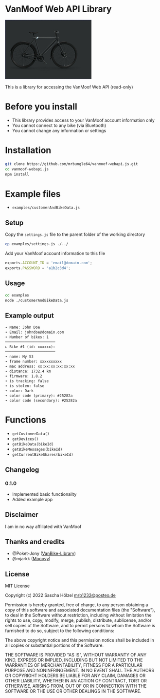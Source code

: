 # VanMoof Web API Library

![S3](./vanmoof-s3.png)

This is a library for accessing the VanMoof Web API (read-only)

# Before you install

* This library provides access to your VanMoof account information only
* You cannot connect to any bike (via Bluetooth)
* You cannot change any information or settings

# Installation

```bash
git clone https://github.com/mrbungle64/vanmoof-webapi.js.git
cd vanmoof-webapi.js
npm install
```

# Example files

* `examples/customerAndBikeData.js`

## Setup

Copy the `settings.js` file to the parent folder of the working directory

```bash
cp examples/settings.js ./../
```

Add your VanMoof account information to this file
```js
exports.ACCOUNT_ID = 'email@domain.com';
exports.PASSWORD = 'a1b2c3d4';
```

## Usage

```bash
cd examples
node ./customerAndBikeData.js
```

## Example output

```
∙ Name: John Doe
∙ Email: johndoe@domain.com
∙ Number of bikes: 1
───────────────────────
▻ Bike #1 (id: xxxxxx):
───────────────────────
∙ name: My S3
∙ frame number: xxxxxxxxxx
∙ mac address: xx:xx:xx:xx:xx:xx
∙ distance: 1732.4 km
∙ firmware: 1.8.2
∙ is tracking: false
∙ is stolen: false
∙ color: Dark
∙ color code (primary): #25282a
∙ color code (secondary): #25282a
```

# Functions

* `getCustomerData()`
* `getDevices()`
* `getBikeData(bikeId)`
* `getBikeMessages(bikeId)`
* `getCurrentBikeShares(bikeId)`

## Changelog

### 0.1.0

* Implemented basic functionality
* Added example app

## Disclaimer

I am in no way affiliated with VanMoof

## Thanks and credits

* @Poket-Jony ([VanBike-Library](https://github.com/Poket-Jony/vanbike-lib))
* @mjarkk ([Mooovy](https://github.com/mjarkk/vanmoof-web-controller))

## License

MIT License

Copyright (c) 2022 Sascha Hölzel <mrb1232@posteo.de>

Permission is hereby granted, free of charge, to any person obtaining a copy
of this software and associated documentation files (the "Software"), to deal
in the Software without restriction, including without limitation the rights
to use, copy, modify, merge, publish, distribute, sublicense, and/or sell
copies of the Software, and to permit persons to whom the Software is
furnished to do so, subject to the following conditions:

The above copyright notice and this permission notice shall be included in all
copies or substantial portions of the Software.

THE SOFTWARE IS PROVIDED "AS IS", WITHOUT WARRANTY OF ANY KIND, EXPRESS OR
IMPLIED, INCLUDING BUT NOT LIMITED TO THE WARRANTIES OF MERCHANTABILITY,
FITNESS FOR A PARTICULAR PURPOSE AND NONINFRINGEMENT. IN NO EVENT SHALL THE
AUTHORS OR COPYRIGHT HOLDERS BE LIABLE FOR ANY CLAIM, DAMAGES OR OTHER
LIABILITY, WHETHER IN AN ACTION OF CONTRACT, TORT OR OTHERWISE, ARISING FROM,
OUT OF OR IN CONNECTION WITH THE SOFTWARE OR THE USE OR OTHER DEALINGS IN THE
SOFTWARE.

